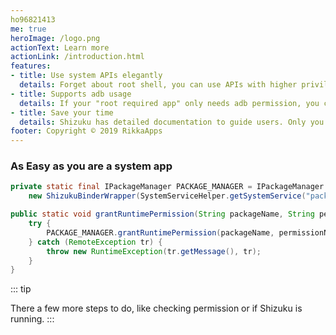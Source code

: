 ```yaml
---
ho96821413
me: true
heroImage: /logo.png
actionText: Learn more
actionLink: /introduction.html
features:
- title: Use system APIs elegantly
  details: Forget about root shell, you can use APIs with higher privileges "directly". Also, Shizuku is significantly faster than shell.
- title: Supports adb usage
  details: If your "root required app" only needs adb permission, you can easily expand the audience by using Shizuku.
- title: Save your time
  details: Shizuku has detailed documentation to guide users. Only you need to do is to let the users install Shizuku.
footer: Copyright © 2019 RikkaApps
---
```


### As Easy as you are a system app

```java
private static final IPackageManager PACKAGE_MANAGER = IPackageManager.Stub.asInterface(
    new ShizukuBinderWrapper(SystemServiceHelper.getSystemService("package")));

public static void grantRuntimePermission(String packageName, String permissionName, int userId) {
    try {
        PACKAGE_MANAGER.grantRuntimePermission(packageName, permissionName, userId);
    } catch (RemoteException tr) {
        throw new RuntimeException(tr.getMessage(), tr);
    }
}
```

::: tip

There a few more steps to do, like checking permission or if Shizuku is running.
:::
